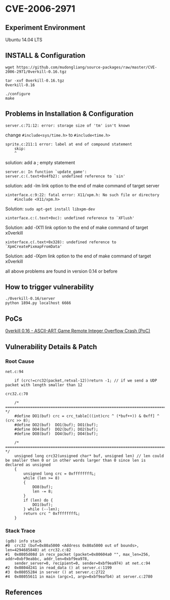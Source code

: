 # CVE-2006-2971

## Experiment Environment

Ubuntu 14.04 LTS

## INSTALL & Configuration

```
wget https://github.com/mudongliang/source-packages/raw/master/CVE-2006-2971/0verkill-0.16.tgz

tar -xvf 0verkill-0.16.tgz
0verkill-0.16

./configure
make
```

## Problems in Installation & Configuration

```
server.c:71:12: error: storage size of 'tm' isn't known
```
change `#include<sys/time.h>` to `#include<time.h>`


```
sprite.c:211:1 error: label at end of compound statement 
	skip:
	^
```
solution: add a ; empty statement

```
server.o: In function `update_game':
server.c:(.text+0x4fb2): undefined reference to `sin'
```
solution: add -lm link option to the end of make command of target server

```
xinterface.c:9:22: fatal error: X11/xpm.h: No such file or directory
	#include <X11/xpm.h>
```
Solution: `sudo apt-get install libxpm-dev`

```
xinterface.c:(.text+0xc): undefined reference to `XFlush'
```
Solution: add -lX11 link option to the end of make command of target x0verkill

```
xinterface.c(.text+0x328): undefined reference to `XpmCreatePixmapFromData'
```
Solution: add -lXpm link option to the end of make command of target x0verkill

all above problems are found in version 0.14 or before

## How to trigger vulnerability

```
./0verkill-0.16/server
python 1894.py localhost 6666
```

## PoCs

[0verkill 0.16 - ASCII-ART Game Remote Integer Overflow Crash (PoC)](https://www.exploit-db.com/exploits/1894/)

## Vulnerability Details & Patch

### Root Cause

```
net.c:94

	if (crc!=crc32(packet,retval-12))return -1; // if we send a UDP packet with length smaller than 12

crc32.c:70

	/* ========================================================================= */
	#define DO1(buf) crc = crc_table[((int)crc ^ (*buf++)) & 0xff] ^ (crc >> 8);
	#define DO2(buf)  DO1(buf); DO1(buf);
	#define DO4(buf)  DO2(buf); DO2(buf);
	#define DO8(buf)  DO4(buf); DO4(buf);
	
	/* ========================================================================= */
	unsigned long crc32(unsigned char* buf, unsigned len) // len could be smaller then 0 or in other words larger than 0 since len is declared as unsigned
	{
		unsigned long crc = 0xffffffffL;
		while (len >= 8)
		{
			DO8(buf);
			len -= 8;
		}
		if (len) do {
			DO1(buf);
		} while (--len);
		return crc ^ 0xffffffffL;
	}
```

### Stack Trace

```
(gdb) info stack
#0  crc32 (buf=0x80a5000 <Address 0x80a5000 out of bounds>, len=4294685848) at crc32.c:82
#1  0x0805d08d in recv_packet (packet=0x80604a0 "", max_len=256, addr=0xbf9eabbc, addr_len=0xbf9ea978, 
    sender_server=0, recipient=0, sender=0xbf9ea974) at net.c:94
#2  0x0804d241 in read_data () at server.c:1199
#3  0x08055284 in server () at server.c:2722
#4  0x08055611 in main (argc=1, argv=0xbf9eafb4) at server.c:2780
```

## References
